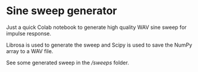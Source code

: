 # Sine sweep generator
Just a quick Colab notebook to generate high quality WAV sine sweep for impulse response.

Librosa is used to generate the sweep and Scipy is used to save the NumPy array to a WAV file.

See some generated sweep in the */sweeps* folder.
